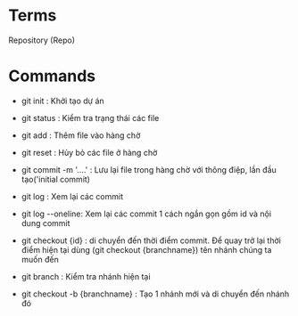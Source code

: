 # Terms

Repository (Repo)

# Commands

- git init : Khởi tạo dự án

- git status : Kiểm tra trạng thái các file

- git add : Thêm file vào hàng chờ

- git reset : Hủy bỏ các file ở hàng chờ

- git commit -m '....' : Lưu lại file trong hàng chờ với thông điệp, lần đầu tạo('initial commit)

- git log : Xem lại các commit

- git log --oneline: Xem lại các commit 1 cách ngắn gọn gồm id và nội dung commit

- git checkout {id} : di chuyển đến thời điểm commit.
  Để quay trở lại thời điểm hiện tại dùng (git checkout {branchname}) tên nhánh chúng ta muốn đến

- git branch : Kiểm tra nhánh hiện tại

- git checkout -b {branchname} : Tạo 1 nhánh mới và di chuyển đến nhánh đó
